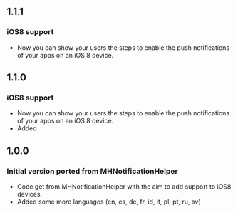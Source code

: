## 1.1.1

### iOS8 support
* Now you can show your users the steps to enable the push notifications of your apps on an iOS 8 device.

## 1.1.0

### iOS8 support
* Now you can show your users the steps to enable the push notifications of your apps on an iOS 8 device.
* Added 

## 1.0.0

### Initial version ported from MHNotificationHelper
* Code get from MHNotificationHelper with the aim to add support to iOS8 devices.
* Added some more languages (en, es, de, fr, id, it, pl, pt, ru, sv)
